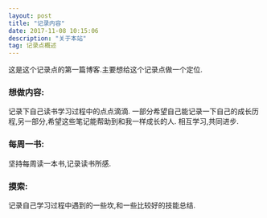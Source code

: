 ```yaml
---
layout: post
title: "记录内容"
date: 2017-11-08 10:15:06 
description: "关于本站"
tag: 记录点概述
---
```


这是这个记录点的第一篇博客.主要想给这个记录点做一个定位.
### 想做内容:

记录下自己读书学习过程中的点点滴滴. 一部分希望自己能记录一下自己的成长历程,另一部分,希望这些笔记能帮助到和我一样成长的人. 相互学习,共同进步.

### 每周一书:

坚持每周读一本书,记录读书所感.

### 摸索:

记录自己学习过程中遇到的一些坎,和一些比较好的技能总结.